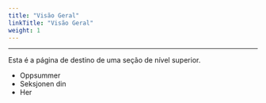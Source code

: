 ```yaml
---
title: "Visão Geral"
linkTitle: "Visão Geral"
weight: 1
---
```


----

Esta é a página de destino de uma seção de nível superior.

* Oppsummer
* Seksjonen din
* Her
